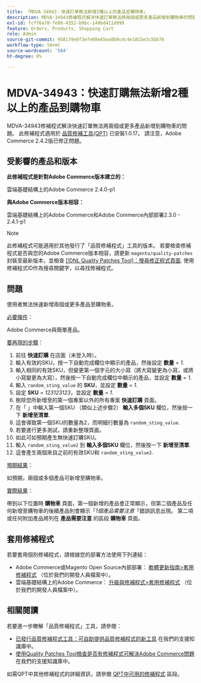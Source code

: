 ```yaml
---
title: 「MDVA-34943：快速訂單無法新增2種以上的產品至購物車」
description: MDVA-34943修補程式解決快速訂單無法將兩個或更多產品新增到購物車的問題。 安裝[Quality Patches Tool (QPT)](/help/announcements/adobe-commerce-announcements/magento-quality-patches-released-new-tool-to-self-serve-quality-patches.md) 1.0.17時，即可使用此修補程式。 請注意，Adobe Commerce 2.4.2版已修正問題。
exl-id: fcff6a78-fe00-4352-b0bc-149bd411d999
feature: Orders, Products, Shopping Cart
role: Admin
source-git-commit: 958179e0f3efe08e65ea8b0c4c4e1015e3c5bb76
workflow-type: tm+mt
source-wordcount: '584'
ht-degree: 0%

---
```


# MDVA-34943：快速訂購無法新增2種以上的產品到購物車

MDVA-34943修補程式解決快速訂單無法將兩個或更多產品新增到購物車的問題。 此修補程式適用於 [品質修補工具(QPT)](/help/announcements/adobe-commerce-announcements/magento-quality-patches-released-new-tool-to-self-serve-quality-patches.md) 已安裝1.0.17。 請注意，Adobe Commerce 2.4.2版已修正問題。

## 受影響的產品和版本

**此修補程式是針對Adobe Commerce版本建立的：**

雲端基礎結構上的Adobe Commerce 2.4.0-p1

**與Adobe Commerce版本相容：**

雲端基礎結構上的Adobe Commerce和Adobe Commerce內部部署2.3.0 - 2.4.1-p1

>[!NOTE]
>
>此修補程式可能適用於其他發行了「品質修補程式」工具的版本。 若要檢查修補程式是否與您的Adobe Commerce版本相容，請更新 `magento/quality-patches` 封裝至最新版本，並檢查 [[!DNL Quality Patches Tool]：搜尋修正程式頁面](https://devdocs.magento.com/quality-patches/tool.html#patch-grid). 使用修補程式ID作為搜尋關鍵字，以尋找修補程式。

## 問題

使用者無法快速新增兩個或更多產品至購物車。

<u>必要條件</u>：

Adobe Commerce與簡單產品。

<u>要再現的步驟</u>：

1. 前往 **快速訂購** 在店面（未登入時）。
1. 輸入有效的SKU，按一下自動完成欄位中顯示的產品，然後設定 **數量** = *1*.
1. 輸入相同的有效SKU，但變更第一個字元的大小寫（將大寫變更為小寫，或將小寫變更為大寫），然後按一下自動完成欄位中顯示的產品，並設定 **數量** = *1*.
1. 輸入 `random_sting_value` 的 **SKU**，並設定 **數量** = *1*.
1. 設定 **SKU** = *123123123*，並設定 **數量** = *1*.
1. 刪除您所新增至的第一個專案以外的所有專案 **快速訂購** 頁面。
1. 在「 」中輸入第一個SKU （類似上述步驟2） **輸入多個SKU** 欄位，然後按一下 **新增至清單**.
1. 這會導致第一個SKU的數量為2，而明細行數量為 `random_sting_value`.
1. 若要進行更多測試，請重新整理頁面。
1. 如此可如預期產生無快速訂購SKU。
1. 輸入 `random_sting_value2` 到 **輸入多個SKU** 欄位，然後按一下 **新增至清單**.
1. 這會產生兩個來自之前的有效SKU和 `random_sting_value2`.

<u>預期結果</u>：

如預期，兩個或多個產品可新增至購物車。

<u>實際結果</u>：

帶到以下位置時 **購物車** 頁面，第一個新增的產品會正常顯示，但第二個產品及任何新增至購物車的後續產品則會顯示「*1個產品需要注意*「錯誤訊息出現。 第二項或任何附加產品將列在 **產品需要注意** 的區段 **購物車** 頁面。

## 套用修補程式

若要套用個別修補程式，請根據您的部署方法使用下列連結：

* Adobe Commerce或Magento Open Source內部部署： [軟體更新指南>套用修補程式](https://devdocs.magento.com/guides/v2.4/comp-mgr/patching/mqp.html) （位於我們的開發人員檔案中）。
* 雲端基礎結構上的Adobe Commerce： [升級與修補程式>套用修補程式](https://devdocs.magento.com/cloud/project/project-patch.html) （位於我們的開發人員檔案中）。

## 相關閱讀

若要進一步瞭解「品質修補程式」工具，請參閱：

* [已發行品質修補程式工具：可自助提供品質修補程式的新工具](/help/announcements/adobe-commerce-announcements/magento-quality-patches-released-new-tool-to-self-serve-quality-patches.md) 在我們的支援知識庫中。
* [使用Quality Patches Tool檢查是否有修補程式可解決Adobe Commerce問題](/help/support-tools/patches-available-in-qpt-tool/check-patch-for-magento-issue-with-magento-quality-patches.md) 在我們的支援知識庫中。

如需QPT中其他修補程式的詳細資訊，請參閱 [QPT中可用的修補程式](https://support.magento.com/hc/en-us/sections/360010506631-Patches-available-in-QPT-tool-) 區段。
